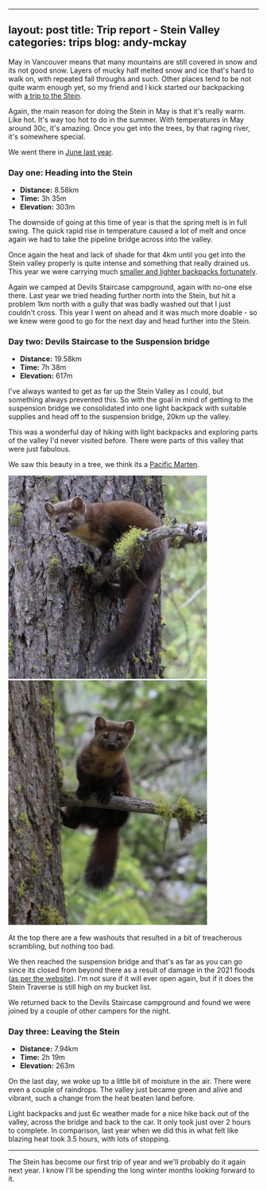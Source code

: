  ---
layout: post
title: Trip report - Stein Valley
categories: trips
blog: andy-mckay
---

May in Vancouver means that many mountains are still covered in snow and its not good snow. Layers of mucky half melted snow and ice that's hard to walk on, with repeated fall throughs and such. Other places tend to be not quite warm enough yet, so my friend and I kick started our backpacking with <a href="https://bcparks.ca/explore/parkpgs/stein_val/">a trip to the Stein</a>.

Again, the main reason for doing the Stein in May is that it's really warm. Like hot. It's way too hot to do in the summer. With temperatures in May around 30c, it's amazing. Once you get into the trees, by that raging river, it's somewhere special.

We went there in <a href="https://mckay.pub/2022-06-25-stein-valley/">June last year</a>.

### Day one: Heading into the Stein

* **Distance:** 8.58km
* **Time:** 3h 35m
* **Elevation:** 303m

<div class="strava-embed-placeholder" data-embed-type="activity" data-embed-id="9109569545"></div>

The downside of going at this time of year is that the spring melt is in full swing. The quick rapid rise in temperature caused a lot of melt and once again we had to take the pipeline bridge across into the valley.

Once again the heat and lack of shade for that 4km until you get into the Stein valley properly is quite intense and something that really drained us. This year we were carrying much <a href="https://mckay.pub/2022-06-25-packing-light/">smaller and lighter backpacks fortunately</a>.

Again we camped at Devils Staircase campground, again with no-one else there. Last year we tried heading further north into the Stein, but hit a problem 1km north with a gully that was badly washed out that I just couldn't cross. This year I went on ahead and it was much more doable - so we knew were good to go for the next day and head further into the Stein.

### Day two: Devils Staircase to the Suspension bridge

<div class="strava-embed-placeholder" data-embed-type="activity" data-embed-id="9116469041"></div>

* **Distance:** 19.58km
* **Time:** 7h 38m
* **Elevation:** 617m

I've always wanted to get as far up the Stein Valley as I could, but something always prevented this. So with the goal in mind of getting to the suspension bridge we consolidated into one light backpack with suitable supplies and head off to the suspension bridge, 20km up the valley.

This was a wonderful day of hiking with light backpacks and exploring parts of the valley I'd never visited before. There were parts of this valley that were just fabulous.

We saw this beauty in a tree, we think its a <a href="https://en.wikipedia.org/wiki/Pacific_marten">Pacific Marten</a>.

<img src="/files/pacific-marten-1.png" width="400px">

<img src="/files/pacific-marten-2.png" width="400px">

At the top there are a few washouts that resulted in a bit of treacherous scrambling, but nothing too bad.

We then reached the suspension bridge and that's as far as you can go since its closed from beyond there as a result of damage in the 2021 floods (<a href="https://bcparks.ca/stein-valley-nlakapamux-heritage-park/">as per the website</a>). I'm not sure if it will ever open again, but if it does the Stein Traverse is still high on my bucket list.

We returned back to the Devils Staircase campground and found we were joined by a couple of other campers for the night.

### Day three: Leaving the Stein

<div class="strava-embed-placeholder" data-embed-type="activity" data-embed-id="9120298291"></div><script src="https://strava-embeds.com/embed.js"></script>

* **Distance:** 7.94km
* **Time:** 2h 19m
* **Elevation:** 263m

On the last day, we woke up to a little bit of moisture in the air. There were even a couple of raindrops. The valley just became green and alive and vibrant, such a change from the heat beaten land before.

Light backpacks and just 6c weather made for a nice hike back out of the valley, across the bridge and back to the car. It only took just over 2 hours to complete. In comparison, last year when we did this in what felt like blazing heat took 3.5 hours, with lots of stopping.

--- 

The Stein has become our first trip of year and we'll probably do it again next year. I know I'll be spending the long winter months looking forward to it.